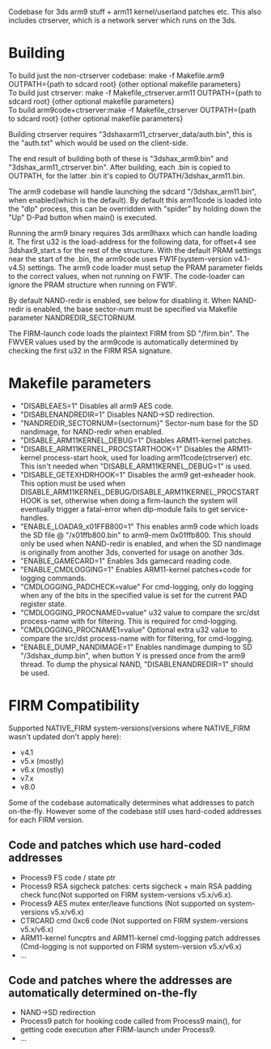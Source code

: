Codebase for 3ds arm9 stuff + arm11 kernel/userland patches etc. This also includes ctrserver, which is a network server which runs on the 3ds.

# Building
To build just the non-ctrserver codebase: make -f Makefile.arm9 OUTPATH={path to sdcard root} {other optional makefile parameters}  
To build just ctrserver: make -f Makefile_ctrserver.arm11 OUTPATH={path to sdcard root} {other optional makefile parameters}  
To build arm9code+ctrserver:make -f Makefile_ctrserver OUTPATH={path to sdcard root} {other optional makefile parameters}  

Building ctrserver requires "3dshaxarm11_ctrserver_data/auth.bin", this is the "auth.txt" which would be used on the client-side.

The end result of building both of these is "3dshax_arm9.bin" and "3dshax_arm11_ctrserver.bin". After building, each .bin is copied to OUTPATH, for the latter .bin it's copied to OUTPATH/3dshax_arm11.bin.

The arm9 codebase will handle launching the sdcard "/3dshax_arm11.bin", when enabled(which is the default). By default this arm11code is loaded into the "dlp" process, this can be overridden with "spider" by holding down the "Up" D-Pad button when main() is executed.

Running the arm9 binary requires 3ds arm9haxx which can handle loading it. The first u32 is the load-address for the following data, for offset+4 see 3dshax9_start.s for the rest of the structure. With the default PRAM settings near the start of the .bin, the arm9code uses FW1F(system-version v4.1-v4.5) settings. The arm9 code loader must setup the PRAM parameter fields to the correct values, when not running on FW1F. The code-loader can ignore the PRAM structure when running on FW1F.

By default NAND-redir is enabled, see below for disabling it. When NAND-redir is enabled, the base sector-num must be specified via Makefile parameter NANDREDIR_SECTORNUM.

The FIRM-launch code loads the plaintext FIRM from SD "/firm.bin". The FWVER values used by the arm9code is automatically determined by checking the first u32 in the FIRM RSA signature.

# Makefile parameters  
* "DISABLEAES=1" Disables all arm9 AES code.
* "DISABLENANDREDIR=1" Disables NAND->SD redirection.
* "NANDREDIR_SECTORNUM={sectornum}" Sector-num base for the SD nandimage, for NAND-redir when enabled.
* "DISABLE_ARM11KERNEL_DEBUG=1" Disables ARM11-kernel patches.
* "DISABLE_ARM11KERNEL_PROCSTARTHOOK=1" Disables the ARM11-kernel process-start hook, used for loading arm11code(ctrserver) etc. This isn't needed when "DISABLE_ARM11KERNEL_DEBUG=1" is used.
* "DISABLE_GETEXHDRHOOK=1" Disables the arm9 get-exheader hook. This option must be used when DISABLE_ARM11KERNEL_DEBUG/DISABLE_ARM11KERNEL_PROCSTARTHOOK is set, otherwise when doing a firm-launch the system will eventually trigger a fatal-error when dlp-module fails to get service-handles.
* "ENABLE_LOADA9_x01FFB800=1" This enables arm9 code which loads the SD file @ "/x01ffb800.bin" to arm9-mem 0x01ffb800. This should only be used when NAND-redir is enabled, and when the SD nandimage is originally from another 3ds, converted for usage on another 3ds.
* "ENABLE_GAMECARD=1" Enables 3ds gamecard reading code.
* "ENABLE_CMDLOGGING=1" Enables ARM11-kernel patches+code for logging commands.
* "CMDLOGGING_PADCHECK=value" For cmd-logging, only do logging when any of the bits in the specified value is set for the current PAD register state.
* "CMDLOGGING_PROCNAME0=value" u32 value to compare the src/dst process-name with for filtering. This is required for cmd-logging.
* "CMDLOGGING_PROCNAME1=value" Optional extra u32 value to compare the src/dst process-name with for filtering, for cmd-logging.
* "ENABLE_DUMP_NANDIMAGE=1" Enables nandimage dumping to SD "/3dshax_dump.bin", when button Y is pressed once from the arm9 thread. To dump the physical NAND, "DISABLENANDREDIR=1" should be used.

# FIRM Compatibility
Supported NATIVE_FIRM system-versions(versions where NATIVE_FIRM wasn't updated don't apply here):
* v4.1
* v5.x (mostly)
* v6.x (mostly)
* v7.x
* v8.0

Some of the codebase automatically determines what addresses to patch on-the-fly. However some of the codebase still uses hard-coded addresses for each FIRM version.

## Code and patches which use hard-coded addresses
* Process9 FS code / state ptr
* Process9 RSA sigcheck patches: certs sigcheck + main RSA padding check func(Not supported on FIRM system-versions v5.x/v6.x).
* Process9 AES mutex enter/leave functions (Not supported on system-versions v5.x/v6.x)
* CTRCARD cmd 0xc6 code (Not supported on FIRM system-versions v5.x/v6.x)
* ARM11-kernel funcptrs and ARM11-kernel cmd-logging patch addresses (Cmd-logging is not supported on FIRM system-version v5.x/v6.x)
* ...

## Code and patches where the addresses are automatically determined on-the-fly
* NAND->SD redirection
* Process9 patch for hooking code called from Process9 main(), for getting code execution after FIRM-launch under Process9.
* ...

